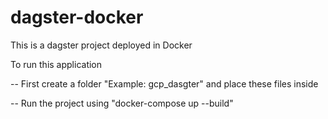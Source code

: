 # dagster-docker
 This is a dagster project deployed in Docker

 To run  this application 

 
 -- First create a folder "Example: gcp_dasgter" and place these files inside
 
 
 -- Run the project using "docker-compose up --build"
